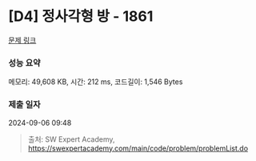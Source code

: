 # [D4] 정사각형 방 - 1861 

[문제 링크](https://swexpertacademy.com/main/code/problem/problemDetail.do?contestProbId=AV5LtJYKDzsDFAXc) 

### 성능 요약

메모리: 49,608 KB, 시간: 212 ms, 코드길이: 1,546 Bytes

### 제출 일자

2024-09-06 09:48



> 출처: SW Expert Academy, https://swexpertacademy.com/main/code/problem/problemList.do